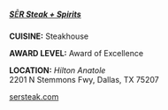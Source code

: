 <h5><a href="http://sersteak.com" target="_blank">S<span style="font-weight:500">Ē</span>R Steak + Spirits</a></h5>

**CUISINE:** Steakhouse

**AWARD LEVEL:** Award of Excellence

**LOCATION:** *Hilton Anatole*<br>
2201 N Stemmons Fwy, Dallas, TX 75207

<a href="http://sersteak.com" target="_blank">sersteak.com</a>
